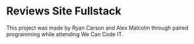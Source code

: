 # Reviews Site Fullstack
This project was made by Ryan Carson and Alex Malcolm through paired programming while attending We Can Code IT.
